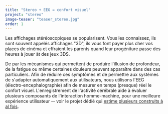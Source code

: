 ```yaml
---
title: "Stereo + EEG = confort visuel"
project: "stereo"
image-teaser: "teaser_stereo.jpg"
order: 1
---
```


Les affichages stéréoscopiques se popularisent. Vous les connaissez, ils sont souvent appelés affichages "3D", ils vous font payer plus cher vos places de cinéma et effraient les parents quand leur progéniture passe des heures à jouer àt des jeux 3DS.

De par les mécanismes qui permettent de produire l'illusion de profondeur, de la fatigue ou même certaines douleurs peuvent apparaître dans des cas particuliers. Afin de réduire ces symptômes et de permettre aux systèmes de s'adapter automatiquement aux utilisateurs, nous utilisons l'EEG (électro-encephalographie) afin de mesurer en temps (presque) réel le confort visuel. L'enregistrement de l'activité cérébrale aide à évaluer plusieurs composants de l'interaction homme-machine, pour une meilleure expérience utilisateur -- voir le projet dédié qui [estime plusieurs construits à al fois](/fr/projets/eval/).
